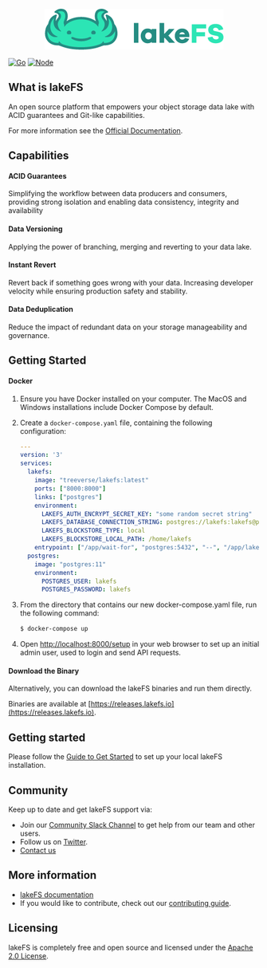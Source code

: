 
<p align="center">
  <img src="logo_large.png"/>
</p>

[![Go](https://github.com/treeverse/lakeFS/workflows/Go/badge.svg)](https://github.com/treeverse/lakeFS/actions?query=workflow%3AGo+branch%3Amaster)
[![Node](https://github.com/treeverse/lakeFS/workflows/Node/badge.svg)](https://github.com/treeverse/lakeFS/actions?query=workflow%3ANode+branch%3Amaster)

## What is lakeFS

An open source platform that empowers your object storage data lake with ACID guarantees and Git-like capabilities.


For more information see the [Official Documentation](https://docs.lakefs.io/).

## Capabilities

#### ACID Guarantees

Simplifying the workflow between data producers and consumers, providing strong isolation and enabling data consistency, integrity and availability

#### Data Versioning

Applying the power of branching, merging and reverting to your data lake.

#### Instant Revert

Revert back if something goes wrong with your data. Increasing developer velocity while ensuring production safety and stability.

#### Data Deduplication

Reduce the impact of redundant data on your storage manageability and governance.


## Getting Started

#### Docker

1. Ensure you have Docker installed on your computer. The MacOS and Windows installations include Docker Compose by default.

2. Create a `docker-compose.yaml` file, containing the following configuration:
    ```yaml
    ---
    version: '3'
    services:
      lakefs:
        image: "treeverse/lakefs:latest"
        ports: ["8000:8000"]
        links: ["postgres"]
        environment:
          LAKEFS_AUTH_ENCRYPT_SECRET_KEY: "some random secret string"
          LAKEFS_DATABASE_CONNECTION_STRING: postgres://lakefs:lakefs@postgres/postgres?sslmode=disable
          LAKEFS_BLOCKSTORE_TYPE: local
          LAKEFS_BLOCKSTORE_LOCAL_PATH: /home/lakefs
        entrypoint: ["/app/wait-for", "postgres:5432", "--", "/app/lakefs", "run"]
      postgres:
        image: "postgres:11"
        environment:
          POSTGRES_USER: lakefs
          POSTGRES_PASSWORD: lakefs
    ```

3. From the directory that contains our new docker-compose.yaml file, run the following command:

   ```bash
   $ docker-compose up
   ```

4. Open [http://localhost:8000/setup](http://localhost:8000/setup) in your web browser to set up an initial admin user, used to login and send API requests.

#### Download the Binary

Alternatively, you can download the lakeFS binaries and run them directly.

Binaries are available at [https://releases.lakefs.io](https://releases.lakefs.io).


## Getting started

Please follow the [Guide to Get Started](https://docs.lakefs.io/quickstart.html#setting-up-a-repository) to set up your local lakeFS installation.


## Community

Keep up to date and get lakeFS support via:

- Join our [Community Slack Channel](https://join.slack.com/t/lakefs/shared_invite/zt-fm6e2ncx-6wR3yW5jABXBuqN2NnLCDA) to get help from our team and other users.
- Follow us on [Twitter](https://twitter.com/lake_FS).
- [Contact us](mailto:hello@treeverse.io)

## More information

- [lakeFS documentation](https://docs.lakefs.io/)
- If you would like to contribute, check out our [contributing guide](https://docs.lakefs.io/contributing/).

## Licensing

lakeFS is completely free and open source and licensed under the [Apache 2.0 License](https://www.apache.org/licenses/LICENSE-2.0).

